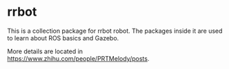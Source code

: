 # rrbot

This is a collection package for rrbot robot. The packages inside it are used to learn about ROS basics and Gazebo.

More details are located in https://www.zhihu.com/people/PRTMelody/posts.
